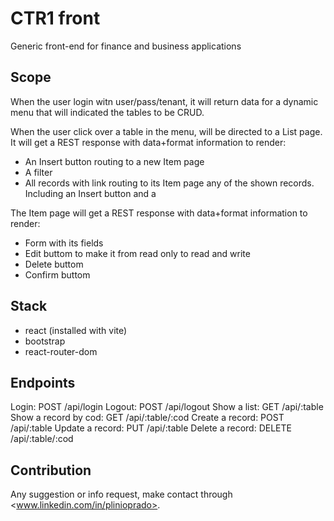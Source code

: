 # CTR1 front

Generic front-end for finance and business applications

## Scope

When the user login witn user/pass/tenant, it will return data for a dynamic menu that will indicated the tables to be CRUD.

When the user click over a table in the menu, will be directed to a List page. It will get a REST response with data+format information to render:

* An Insert button routing to a new Item page
* A filter
* All records with link routing to its Item page
 any of the shown records. Including an Insert button and a

The Item page will get a REST response with data+format information to render:

* Form with its fields
* Edit buttom to make it from read only to read and write
* Delete buttom
* Confirm buttom

## Stack

* react (installed with vite)
* bootstrap
* react-router-dom

## Endpoints

Login: POST /api/login
Logout: POST /api/logout
Show a list: GET /api/:table
Show a record by cod: GET /api/:table/:cod
Create a record: POST /api/:table
Update a record: PUT /api/:table
Delete a record: DELETE /api/:table/:cod

## Contribution

Any suggestion or info request, make contact through <www.linkedin.com/in/plinioprado>.
